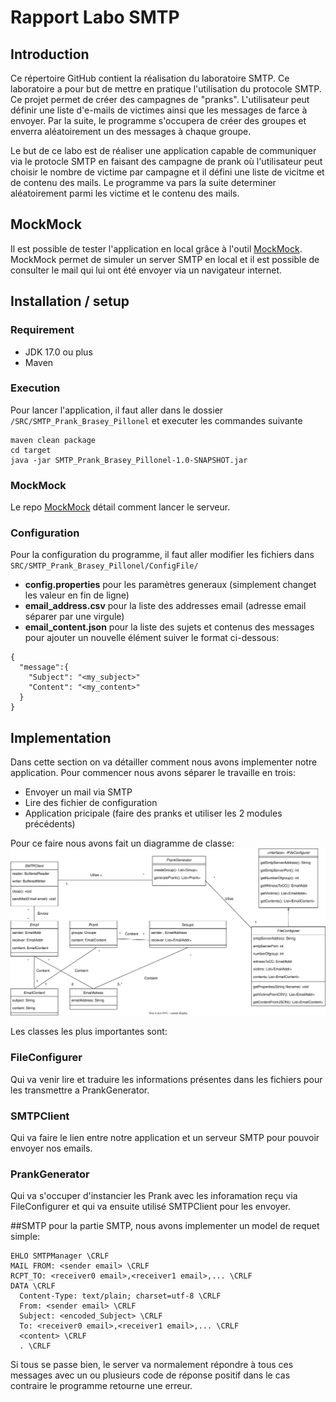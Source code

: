 # Rapport Labo SMTP

## Introduction
Ce répertoire GitHub contient la réalisation du laboratoire SMTP. Ce laboratoire a pour but de mettre en pratique l'utilisation du protocole SMTP. Ce projet permet de créer des campagnes de "pranks". L'utilisateur peut définir une liste d'e-mails de victimes ainsi que les messages de farce à envoyer. Par la suite, le programme s'occupera de créer des groupes et enverra aléatoirement un des messages à chaque groupe.

Le but de ce labo est de réaliser une application capable de communiquer via le protocle SMTP en faisant des campagne de prank où l'utilisateur peut choisir le nombre de victime par campagne et il défini une liste de vicitme et de contenu des mails. Le programme va pars la suite determiner aléatoirement parmi les victime et le contenu des mails.

## MockMock
Il est possible de tester l'application en local grâce à l'outil [MockMock](https://github.com/DominiqueComte/MockMock). 
MockMock permet de simuler un server SMTP en local et il est possible de consulter le mail qui lui ont été envoyer via un navigateur internet.

## Installation / setup

### Requirement
- JDK 17.0 ou plus
- Maven
### Execution
Pour lancer l'application, il faut aller dans le dossier `/SRC/SMTP_Prank_Brasey_Pillonel` et executer les commandes suivante

```
maven clean package
cd target
java -jar SMTP_Prank_Brasey_Pillonel-1.0-SNAPSHOT.jar
```

### MockMock
Le repo [MockMock](https://github.com/DominiqueComte/MockMock) détail comment lancer le serveur.

### Configuration 
Pour la configuration du programme, il faut aller modifier les fichiers dans `SRC/SMTP_Prank_Brasey_Pillonel/ConfigFile/`
- **config.properties** pour les paramètres generaux (simplement changet les valeur en fin de ligne)
- **email_address.csv** pour la liste des addresses email (adresse email séparer par une virgule)
- **email_content.json** pour la liste des sujets et contenus des messages  
pour ajouter un nouvelle élément suiver le format ci-dessous:
````
{ 
  "message":{
    "Subject": "<my_subject>"
    "Content": "<my_content>"
  }
}
````
## Implementation
Dans cette section on va détailler comment nous avons implementer notre application.
Pour commencer nous avons séparer le travaille en trois:
- Envoyer un mail via SMTP
- Lire des fichier de configuration
- Application pricipale (faire des pranks et utiliser les 2 modules précédents) 

Pour ce faire nous avons fait un diagramme de classe:
![UML](figures/DiagrammeClasse.svg)

Les classes les plus importantes sont:
### FileConfigurer
Qui va venir lire et traduire les informations présentes dans les fichiers pour les transmettre a PrankGenerator.
### SMTPClient
Qui va faire le lien entre notre application et un serveur SMTP pour pouvoir envoyer nos emails.
### PrankGenerator
Qui va s'occuper d'instancier les Prank avec les inforamation reçu via FileConfigurer et qui va ensuite utilisé SMTPClient pour les envoyer.

##SMTP
pour la partie SMTP, nous avons implementer un model de requet simple:
````
EHLO SMTPManager \CRLF
MAIL FROM: <sender email> \CRLF
RCPT_TO: <receiver0 email>,<receiver1 email>,... \CRLF
DATA \CRLF
  Content-Type: text/plain; charset=utf-8 \CRLF
  From: <sender email> \CRLF
  Subject: <encoded_Subject> \CRLF
  To: <receiver0 email>,<receiver1 email>,... \CRLF
  <content> \CRLF
  . \CRLF    
````
Si tous se passe bien, le server va normalement répondre à tous ces messages avec un ou plusieurs code de réponse positif dans le cas contraire le programme retourne une erreur.
